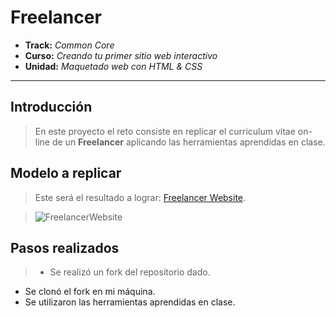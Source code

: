 # Freelancer

* **Track:** _Common Core_
* **Curso:** _Creando tu primer sitio web interactivo_
* **Unidad:** _Maquetado web con HTML & CSS_

***

## Introducción

>En este proyecto el reto consiste en replicar el curriculum vitae on-line de un **Freelancer** aplicando las herramientas aprendidas
en clase.

## Modelo a replicar
> Este será el resultado a lograr:
[Freelancer Website](https://blackrockdigital.github.io/startbootstrap-freelancer/).

>![FreelancerWebsite](docs/fullpage.png)

## Pasos realizados
> * Se realizó un fork del repositorio dado.
* Se clonó el fork en mi máquina.
* Se utilizaron las herramientas aprendidas en clase.
